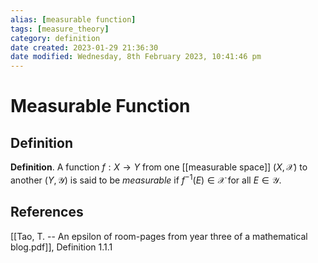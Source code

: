```yaml
---
alias: [measurable function]
tags: [measure_theory]
category: definition
date created: 2023-01-29 21:36:30
date modified: Wednesday, 8th February 2023, 10:41:46 pm
---
```


# Measurable Function

## Definition

**Definition**. A function $f : X \to Y$ from one [[measurable space]] $(X, \mathcal{X} )$ to another $(Y,\mathcal{Y})$ is said to be _measurable_ if $f^{−1} (E) \in \mathcal{X}$ for all $E \in \mathcal{Y}$.

## References

[[Tao, T. -- An epsilon of room-pages from year three of a mathematical blog.pdf]], Definition 1.1.1
